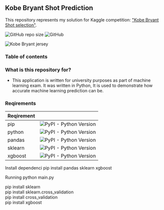 

## Kobe Bryant Shot Prediction
This repository represents my solution for Kaggle competition: ["Kobe Bryant Shot selection"](https://www.kaggle.com/xvivancos/kobe-bryant-shot-selection). 

![GitHub repo size](https://img.shields.io/github/repo-size/milanbojovic/kaggle-kobe-bryant-shot-selection) ![GitHub](https://img.shields.io/github/license/milanbojovic/kaggle-kobe-bryant-shot-selection)



![Kobe Bryant jersey](https://storage.googleapis.com/kaggle-competitions/kaggle/5185/logos/front_page.png) 

### Table of contents


### What is this repository for? 

 - This application is written for university purposes as part of machine learning exam. It was written in Python, It is used to demonstrate how accurate machine learning prediction can be. 
  
  ### Reqirements
|Reqirement||
|--|--|
|pip|![PyPI - Python Version](https://img.shields.io/badge/python-pip-blue)|
|python|![PyPI - Python Version](https://img.shields.io/pypi/pyversions/3)|
|pandas|![PyPI - Python Version](https://img.shields.io/badge/python-pandas-blue)|
|sklearn|![PyPI - Python Version](https://img.shields.io/badge/python-sklearn-blue)|
|xgboost|![PyPI - Python Version](https://img.shields.io/badge/python-xgboost-blue)|

Install dependenci
pip install pandas sklearn xgboost

Running
python main.py



pip install sklearn  
pip install sklearn.cross_validation  
pip install cross_validation  
pip install xgboost
<!--stackedit_data:
eyJoaXN0b3J5IjpbMTY0NjIxNTMzLC0xNTQ0MDIwNjE0LC0yMT
U4ODM5NzQsLTM1MTc2NjA2NywtNDcwMzY1Mjg3LC0xMjU2NzU5
OTIsLTEzMDM3NzU1NTIsLTE0NTU2NjYwOTgsMTYwMTU4NDAwMy
wzMjU5ODk3MywzNTIxOTQzMzMsLTExNzc2ODIxMTldfQ==
-->